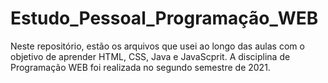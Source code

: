 # Estudo_Pessoal_Programação_WEB
 Neste repositório, estão os arquivos que usei ao longo das aulas com o objetivo de aprender HTML, CSS, Java e JavaScprit. A disciplina de Programação WEB foi realizada no segundo semestre de 2021.
